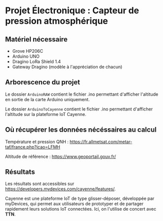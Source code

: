 # Projet Électronique : Capteur de pression atmosphérique

## Matériel nécessaire

* Grove HP206C
* Arduino UNO
* Dragino LoRa Shield 1.4
* Gateway Dragino (modèle à l'appréciation de chacun)

## Arborescence du projet

Le dossier `ArduinoRAW` contient le fichier .ino permettant d'afficher l'altitude en sortie de la carte Arduino uniquement.

Le dossier `ArduinoToCayenne` contient le fichier .ino permettant d'afficher l'altitude sur la plateforme IoT Cayenne.
## Où récupérer les données nécéssaires au calcul

Température et pression QNH : https://fr.allmetsat.com/metar-taf/france.php?icao=LFMH

Altitude de référence : https://www.geoportail.gouv.fr/

## Résultats

Les résultats sont accessibles sur https://developers.mydevices.com/cayenne/features/.

Cayenne est une plateforme IoT de type glisser-déposer, développée par myDevices, qui permet aux utilisateurs de prototyper et de partager rapidement leurs solutions IoT connectées. Ici, on l'utilise de concert avec __TTN__.
